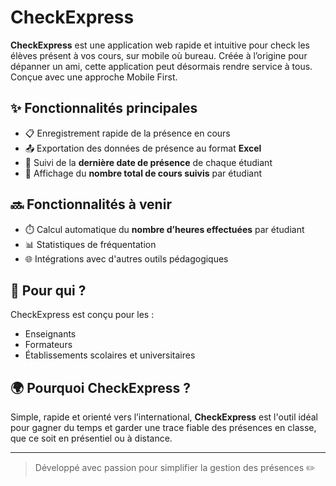 # CheckExpress

**CheckExpress** est une application web rapide et intuitive pour check les élèves présent à vos cours, sur mobile où bureau.
Créée à l’origine pour dépanner un ami, cette application peut désormais rendre service à tous.
Conçue avec une approche Mobile First.

## ✨ Fonctionnalités principales

- 📋 Enregistrement rapide de la présence en cours
- 📤 Exportation des données de présence au format **Excel**
- 📅 Suivi de la **dernière date de présence** de chaque étudiant
- 🔢 Affichage du **nombre total de cours suivis** par étudiant

## 🔜 Fonctionnalités à venir

- ⏱️ Calcul automatique du **nombre d’heures effectuées** par étudiant
- 📊 Statistiques de fréquentation
- 🌐 Intégrations avec d'autres outils pédagogiques

## 🎯 Pour qui ?

CheckExpress est conçu pour les :
- Enseignants
- Formateurs
- Établissements scolaires et universitaires

## 🌍 Pourquoi CheckExpress ?

Simple, rapide et orienté vers l’international, **CheckExpress** est l'outil idéal pour gagner du temps et garder une trace fiable des présences en classe, que ce soit en présentiel ou à distance.

---

> Développé avec passion pour simplifier la gestion des présences ✏️
